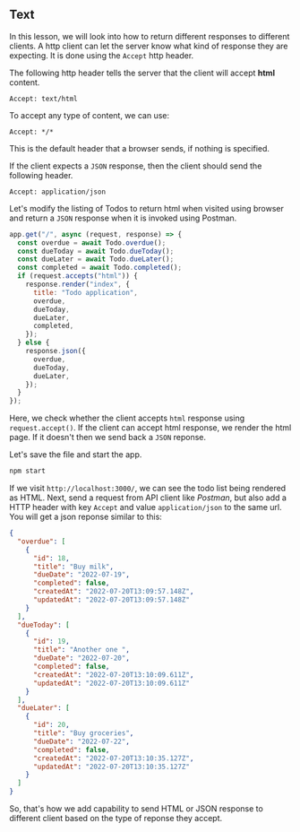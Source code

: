 ## Text

In this lesson, we will look into how to return different responses to different clients. A http client can let the server know what kind of response they are expecting. It is done using the `Accept` http header.

The following http header tells the server that the client will accept **html** content.

```
Accept: text/html
```

To accept any type of content, we can use:

```
Accept: */*
```

This is the default header that a browser sends, if nothing is specified.

If the client expects a `JSON` response, then the client should send the following header.

```
Accept: application/json
```

Let's modify the listing of Todos to return html when visited using browser and return a `JSON` response when it is invoked using Postman.

```js
app.get("/", async (request, response) => {
  const overdue = await Todo.overdue();
  const dueToday = await Todo.dueToday();
  const dueLater = await Todo.dueLater();
  const completed = await Todo.completed();
  if (request.accepts("html")) {
    response.render("index", {
      title: "Todo application",
      overdue,
      dueToday,
      dueLater,
      completed,
    });
  } else {
    response.json({
      overdue,
      dueToday,
      dueLater,
    });
  }
});
```

Here, we check whether the client accepts `html` response using `request.accept()`. If the client can accept html response, we render the html page. If it doesn't then we send back a `JSON` reponse.

Let's save the file and start the app.

```sh
npm start
```

If we visit `http://localhost:3000/`, we can see the todo list being rendered as HTML. Next, send a request from API client like _Postman_, but also add a HTTP header with key `Accept` and value `application/json` to the same url. You will get a json reponse similar to this:

```json
{
  "overdue": [
    {
      "id": 18,
      "title": "Buy milk",
      "dueDate": "2022-07-19",
      "completed": false,
      "createdAt": "2022-07-20T13:09:57.148Z",
      "updatedAt": "2022-07-20T13:09:57.148Z"
    }
  ],
  "dueToday": [
    {
      "id": 19,
      "title": "Another one ",
      "dueDate": "2022-07-20",
      "completed": false,
      "createdAt": "2022-07-20T13:10:09.611Z",
      "updatedAt": "2022-07-20T13:10:09.611Z"
    }
  ],
  "dueLater": [
    {
      "id": 20,
      "title": "Buy groceries",
      "dueDate": "2022-07-22",
      "completed": false,
      "createdAt": "2022-07-20T13:10:35.127Z",
      "updatedAt": "2022-07-20T13:10:35.127Z"
    }
  ]
}
```

So, that's how we add capability to send HTML or JSON response to different client based on the type of reponse they accept.
